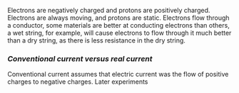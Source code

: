 Electrons are negatively charged and protons are positively charged. Electrons are always moving, and protons are static. Electrons flow through a conductor, some materials are better at conducting electrons than others, a wet string, for example, will cause electrons to flow through it much better than a dry string, as there is less resistance in the dry string. 

### *Conventional current versus real current*
Conventional current assumes that electric current was the flow of positive charges to negative charges. Later experiments 